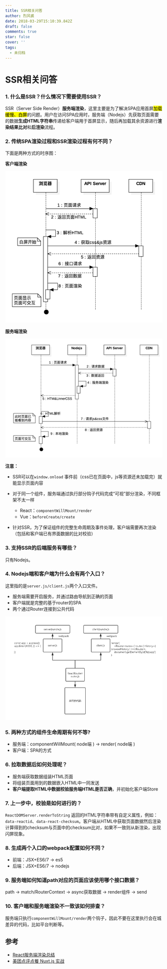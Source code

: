 ```yaml
---
title: SSR相关问答
author: 烈风裘
date: 2018-03-29T15:10:39.842Z
draft: false
comments: true
star: false
cover: ''
tags: 
  - 未归档
---
```


# SSR相关问答


### 1. 什么是SSR？什么情况下需要使用SSR？

SSR（Server Side Render）**服务端渲染**，这里主要是为了解决SPA应用首屏<mark>加载缓慢、白屏</mark>的问题。用户在访问SPA应用时，服务端（Nodejs）先获取页面需要的数据**生成HTML字符串**传递给客户端用于首屏显示，随后再加载其余资源进行**渲染结果比对**和**后渲染**流程。

### 2. 传统SPA渲染过程和SSR渲染过程有何不同？

下面是两种方式的时序图：

**客户端渲染**

![](SPA.png)

**服务端渲染**

![](SSR.png)

**注意：**

- SSR可以在`window.onload` 事件前（css已在页面中，js等资源还未加载完）就能显示页面内容
- 对于同一个组件，服务端通过执行部分钩子代码完成“可视”部分渲染，不同框架不太一样

	- React：`componentWillMount/render `
	- Vue：`beforeCreate/create ` 

- 针对SSR，为了保证组件的完整生命周期及事件处理，客户端需要再次渲染（包括和客户端已有界面数据的比对校验）


### 3. 支持SSR的后端服务有哪些？

只有Nodejs。

### 4. Nodejs端和客户端为什么会有两个入口？

这里指的是`server.js/client.js`两个入口文件。

- 服务端需要开启服务，并通过路由导航到正确的页面
- 客户端就是完整的基于router的SPA
- 两个通过Router连接到公共代码

![(two-entry](two-entry.png)


### 5. 两种方式的组件生命周期有何不等?

- 服务端：componentWillMount( node端 ) -> render( node端 ) 
- 客户端：SPA的方式

### 6. 拉取数据后如何处理呢？

- 服务端获取数据组装HTML页面
- 将组装页面用到的数据嵌入HTML中一同发送
- **客户端提取HTML中数据校验服务端HTML是否正确**，并初始化客户端Store

### 7. 上一步中，校验是如何进行的？

`ReactDOMServer.renderToString` 返回的HTML字符串带有自定义属性，例如：`data-reactid`、`data-react-checksum`。客户端从HTML中获取页面数据然后渲染计算得到的checksum与页面中的checksum比对，如果不一致则从新渲染，出现闪屏现象。

### 8. 生成两个入口的webpack配置如何不同？

- 前端：JSX+ES6/7 -> es5  
- 后端：JSX+ES6/7 -> nodejs

### 9. 服务端如何知道path对应的页面应该使用哪个接口数据？

path -> match/RouterContext -> async获取数据 -> render组件 -> send


### 10. 客户端和服务端渲染不一致该如何排查？

服务端只执行`componentWillMount/render`两个钩子，因此不要在这里执行会在城差异的代码，比如平台判断等。


## 参考

- [React服务端渲染总结](https://www.cnblogs.com/BestMePeng/p/react_ssr.html)
- [美团点评点餐 Nuxt.js 实战](https://juejin.im/post/598aabe96fb9a03c335a8dde)